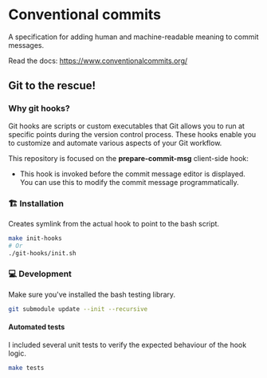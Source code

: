 # Conventional commits

A specification for adding human and machine-readable meaning to commit messages.

Read the docs: https://www.conventionalcommits.org/

## Git to the rescue!

### Why git hooks?

Git hooks are scripts or custom executables that Git allows you to run at specific points during the version control process. These hooks enable you to customize and automate various aspects of your Git workflow.

This repository is focused on the **prepare-commit-msg** client-side hook:
- This hook is invoked before the commit message editor is displayed. You can use this to modify the commit message programmatically.

### 🏗️ Installation

Creates symlink from the actual hook to point to the bash script.

```bash
make init-hooks
# Or
./git-hooks/init.sh
```

### 💻 Development

Make sure you've installed the bash testing library.

```bash
git submodule update --init --recursive
```

#### Automated tests

I included several unit tests to verify the expected behaviour of the hook logic.

```bash
make tests
```

